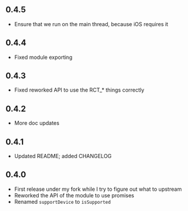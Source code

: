 ## 0.4.5
- Ensure that we run on the main thread, because iOS requires it

## 0.4.4
- Fixed module exporting

## 0.4.3
- Fixed reworked API to use the RCT_* things correctly

## 0.4.2
- More doc updates

## 0.4.1
- Updated README; added CHANGELOG

## 0.4.0

- First release under my fork while I try to figure out what to upstream
- Reworked the API of the module to use promises
- Renamed `supportDevice` to `isSupported`
